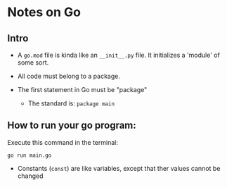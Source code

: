 # Notes on Go

## Intro
- A `go.mod` file is kinda like an `__init__.py` file. It initializes a 'module' of some sort.

- All code must belong to a package.

- The first statement in Go must be "package"
  - The standard is: `package main`

## How to run your go program:
Execute this command in the terminal:
```
go run main.go
```

- Constants (`const`) are like variables, except that ther values cannot be changed
